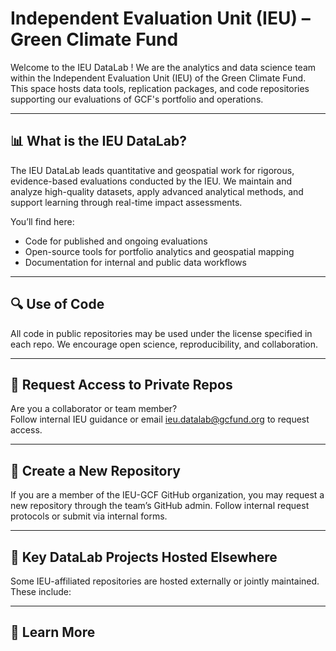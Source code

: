 # Independent Evaluation Unit (IEU) – Green Climate Fund

Welcome to the IEU DataLab ! 
We are the analytics and data science team within the Independent Evaluation Unit (IEU) of the Green Climate Fund. This space hosts data tools, replication packages, and code repositories supporting our evaluations of GCF's portfolio and operations.

---

## 📊 What is the IEU DataLab?

The IEU DataLab leads quantitative and geospatial work for rigorous, evidence-based evaluations conducted by the IEU. We maintain and analyze high-quality datasets, apply advanced analytical methods, and support learning through real-time impact assessments.

You’ll find here:
- Code for published and ongoing evaluations
- Open-source tools for portfolio analytics and geospatial mapping
- Documentation for internal and public data workflows

---

## 🔍 Use of Code

All code in public repositories may be used under the license specified in each repo. We encourage open science, reproducibility, and collaboration.

---

## 🔐 Request Access to Private Repos

Are you a collaborator or team member?  
Follow internal IEU guidance or email [ieu.datalab@gcfund.org](mailto:ieu.datalab@gcfund.org) to request access.

---

## 🧰 Create a New Repository

If you are a member of the IEU-GCF GitHub organization, you may request a new repository through the team’s GitHub admin. Follow internal request protocols or submit via internal forms.

---

## 📁 Key DataLab Projects Hosted Elsewhere

Some IEU-affiliated repositories are hosted externally or jointly maintained. These include:


---

## 🔗 Learn More
